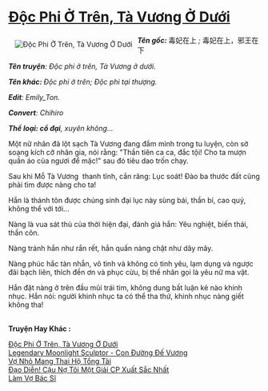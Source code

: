 <a href="https://utruyen.com/truyen/doc-phi-o-tren-ta-vuong-o-duoi/15642/" title="Độc Phi Ở Trên, Tà Vương Ở Dưới"><h1>Độc Phi Ở Trên, Tà Vương Ở Dưới</h1></a><div style="display:table"><img align="right" style="float: left; padding: 10px;" src="https://utruyen.com/images/story/200x260/doc-phi-o-tren-ta-vuong-o-duoi.jpg" alt="Độc Phi Ở Trên, Tà Vương Ở Dưới"><b><i>Tên gốc: </i></b>毒妃在上<i> ; </i>毒妃在上，邪王在下 <p></p><b><i>Tên truyện</i></b><i>: Độc phi ở trên, Tà Vương ở dưới.</i><p></p><b><i>Tên khác: </i></b><i>Độc phi ở trên; Độc phi tại thượng.<p></p></i><b><i>Edit</i></b><i>: Emily_Ton.</i><p></p><b><i>Convert</i></b><i>: Chihiro</i><p></p><b><i>Thể loại: cổ đại</i></b><i>, xuyên không...</i><p></p>Một nữ nhân đã lột sạch Tà Vương đang đắm mình trong tu luyện, còn sờ soạng kích cỡ nhân gia, nói rằng: "Thần tiên ca ca, đắc tội! Cho ta mượn quần áo của ngươi để mặc!" sau đó tiêu dao trốn chạy.<p></p>Sau khi Mỗ Tà Vương  thanh tỉnh, cắn răng: Lục soát! Đào ba thước đất cũng phải tìm được nàng cho ta!<p></p>Hắn là thánh tôn được chúng sinh đại lục này sùng bái, thần bí, cao quý, không thể với tới...<p></p>Nàng là vua sát thủ của thời hiện đại, đánh giá hắn: Yêu nghiệt, biến thái, thần côn.<p></p>Nàng tránh hắn như rắn rết, hắn quấn nàng chặt như dây mây.<p></p>Nàng phúc hắc tàn nhẫn, vô tình và không có tình yêu, lạm dụng và ngược đãi bạch liên, thích đền ơn và phục cừu, bị thế nhân gọi là yêu nữ ma vật.<p></p>Hắn đặt nàng ở trên đầu mũi trái tim, không dung bất luận kẻ nào khinh nhục. Hắn nói: người khinh nhục ta có thể tha thứ, khinh nhục nàng giết không tha!</div><p><br><b>Truyện Hay Khác :</b></p><a href="https://utruyen.com/truyen/doc-phi-o-tren-ta-vuong-o-duoi/15642/" alt="Độc Phi Ở Trên, Tà Vương Ở Dưới">Độc Phi Ở Trên, Tà Vương Ở Dưới</a><br/><a href="https://utruyen.com/truyen/legendary-moonlight-sculptor-con-duong-de-vuong/17034/" alt="Legendary Moonlight Sculptor - Con Đường Đế Vương">Legendary Moonlight Sculptor - Con Đường Đế Vương</a><br/><a href="https://github.com/quanluxury/ngontinhhot/tree/master/truyenhay/19167" alt="Vợ Nhỏ Mang Thai Hộ Tổng Tài">Vợ Nhỏ Mang Thai Hộ Tổng Tài</a><br/><a href="https://github.com/quanluxury/ngontinhhot/tree/master/truyenhay/19475" alt="Đạo Diễn! Cậu Nợ Tôi Một Giải CP Xuất Sắc Nhất">Đạo Diễn! Cậu Nợ Tôi Một Giải CP Xuất Sắc Nhất</a><br/><a href="https://maps.google.com.gt/url?q=https%3A%2F%2Futruyen.com%2Ftruyen%2Flam-vo-bac-si%2F19179%2F" alt="Làm Vợ Bác Sĩ">Làm Vợ Bác Sĩ</a><br/>